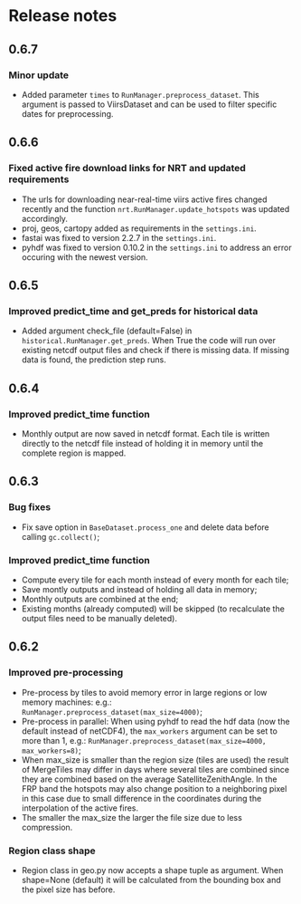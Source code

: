 # Release notes

<!-- do not remove -->
## 0.6.7

### Minor update
- Added parameter `times` to `RunManager.preprocess_dataset`. This argument is passed to ViirsDataset and can be used to filter specific dates for preprocessing.


## 0.6.6

### Fixed active fire download links for NRT and updated requirements
- The urls for downloading near-real-time viirs active fires changed recently and the function `nrt.RunManager.update_hotspots` was updated accordingly.
- proj, geos, cartopy added as requirements in the `settings.ini`.
- fastai was fixed to version 2.2.7 in the `settings.ini`.
- pyhdf was fixed to version 0.10.2 in the `settings.ini` to address an error occuring with the newest version.

## 0.6.5

### Improved predict_time and get_preds for historical data
- Added argument check_file (default=False) in `historical.RunManager.get_preds`. When True the code will run over existing netcdf output files and check if there is missing data. If missing data is found, the prediction step runs. 

## 0.6.4

### Improved predict_time function
- Monthly output are now saved in netcdf format. Each tile is written directly to the netcdf file instead of holding it in memory until the complete region is mapped.


## 0.6.3

### Bug fixes
- Fix save option in `BaseDataset.process_one` and delete data before calling `gc.collect()`;

### Improved predict_time function
- Compute every tile for each month instead of every month for each tile;
- Save montly outputs and instead of holding all data in memory;
- Monthly outputs are combined at the end;
- Existing months (already computed) will be skipped (to recalculate the output files need to be manually deleted).

## 0.6.2

### Improved pre-processing
- Pre-process by tiles to avoid memory error in large regions or low memory machines: e.g.: `RunManager.preprocess_dataset(max_size=4000)`;
- Pre-process in parallel: When using pyhdf to read the hdf data (now the default instead of netCDF4), the `max_workers` argument can be set to more than 1, e.g.: `RunManager.preprocess_dataset(max_size=4000, max_workers=8)`;
- When max_size is smaller than the region size (tiles are used) the result of MergeTiles may differ in days where several tiles are combined since they are combined based on the average SatelliteZenithAngle. In the FRP band the hotspots may also change position to a neighboring pixel in this case due to small difference in the coordinates during the interpolation of the active fires.
- The smaller the max_size the larger the file size due to less compression. 

### Region class shape
- Region class in geo.py now accepts a shape tuple as argument. When shape=None (default) it will be calculated from the bounding box and the pixel size has before. 